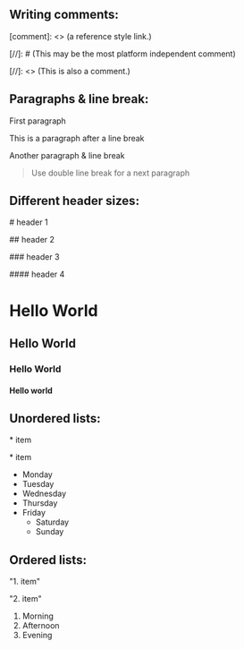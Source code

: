 [//]: # (comments)
## Writing comments:


\[comment]: <> (a reference style link.)


\[//]\: # (This may be the most platform independent comment)


\[//]: <> (This is also a comment.)


[//]: # (paragraphs and line break)

## Paragraphs & line break:
First paragraph

This is a paragraph after a line break

Another paragraph & line break

>Use double line break for a next paragraph


[//]: # (Headers)

## Different header sizes:

\# header 1


\## header 2


\### header 3


\#### header 4


# Hello World
## Hello World
### Hello World
#### Hello world


[//]: # (unordered list)
## Unordered lists:

\* item


\* item

* Monday
* Tuesday
* Wednesday
* Thursday
* Friday
  * Saturday
  * Sunday

[//]: # (ordered list)
## Ordered lists:

"1. item"


"2. item"

1. Morning
2. Afternoon
3. Evening